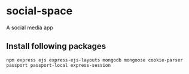 # social-space
A social media app 

## Install following packages

```
npm express ejs express-ejs-layouts mongodb mongoose cookie-parser passport passport-local express-session
```
